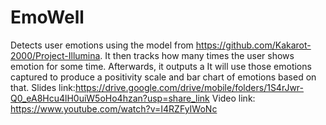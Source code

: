 # EmoWell
Detects user emotions using the model from https://github.com/Kakarot-2000/Project-Illumina. It then tracks how many times the user shows emotion for some time. Afterwards, it outputs a 
It will use those emotions captured to produce a positivity scale and bar chart of emotions based on that.
Slides link:https://drive.google.com/drive/mobile/folders/1S4rJwr-Q0_eA8Hcu4lH0uiW5oHo4hzan?usp=share_link
      Video link: https://www.youtube.com/watch?v=I4RZFyIWoNc
